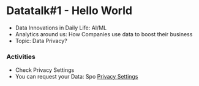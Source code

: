 # Datatalk\#1 - Hello World



* Data Innovations in Daily Life: AI/ML
* Analytics around us: How Companies use data to boost their business
* Topic: Data Privacy?

### Activities

* Check Privacy Settings
* You can request your Data: Spo [Privacy Settings](https://www.spotify.com/account/privacy/)

